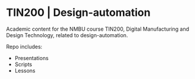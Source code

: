 # TIN200 | Design-automation

Academic content for the NMBU course TIN200, Digital Manufacturing and Design Technology, related to design-automation.

Repo includes:

- Presentations
- Scripts
- Lessons
